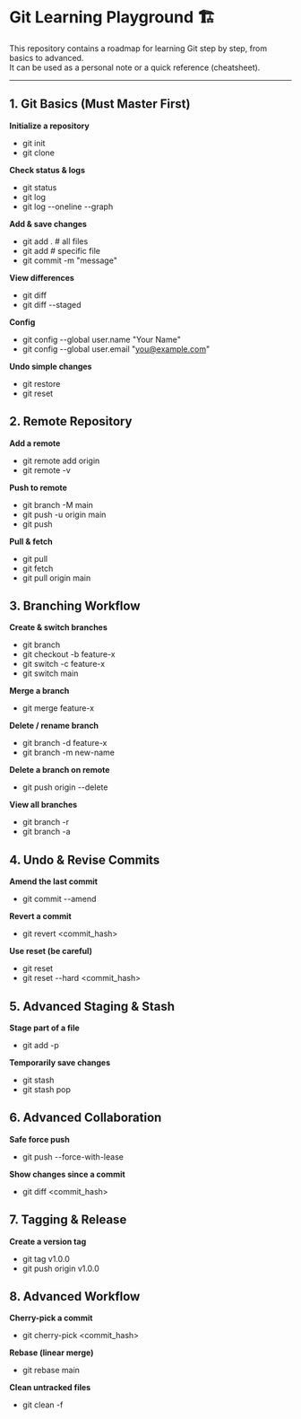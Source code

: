 # Git Learning Playground 🏗️

This repository contains a roadmap for learning Git step by step, from basics to advanced.  
It can be used as a personal note or a quick reference (cheatsheet).

---

## 1. Git Basics (Must Master First)

**Initialize a repository**
- git init
- git clone <url>

**Check status & logs**
- git status
- git log
- git log --oneline --graph

**Add & save changes**
- git add .        # all files
- git add <file>   # specific file
- git commit -m "message"

**View differences**
- git diff
- git diff --staged

**Config**
- git config --global user.name "Your Name"
- git config --global user.email "you@example.com"

**Undo simple changes**
- git restore <file>
- git reset <file>

## 2. Remote Repository

**Add a remote**
- git remote add origin <url>
- git remote -v

**Push to remote**
- git branch -M main
- git push -u origin main
- git push

**Pull & fetch**
- git pull
- git fetch
- git pull origin main

## 3. Branching Workflow

**Create & switch branches**
- git branch
- git checkout -b feature-x
- git switch -c feature-x
- git switch main

**Merge a branch**
- git merge feature-x

**Delete / rename branch**
- git branch -d feature-x
- git branch -m new-name

**Delete a branch on remote**
- git push origin --delete <branch>

**View all branches**
- git branch -r
- git branch -a

## 4. Undo & Revise Commits

**Amend the last commit**
- git commit --amend

**Revert a commit**
- git revert <commit_hash>

**Use reset (be careful)**
- git reset <file>
- git reset --hard <commit_hash>

## 5. Advanced Staging & Stash

**Stage part of a file**
- git add -p

**Temporarily save changes**
- git stash
- git stash pop

## 6. Advanced Collaboration

**Safe force push**
- git push --force-with-lease

**Show changes since a commit**
- git diff <commit_hash>

## 7. Tagging & Release

**Create a version tag**
- git tag v1.0.0
- git push origin v1.0.0

## 8. Advanced Workflow

**Cherry-pick a commit**
- git cherry-pick <commit_hash>

**Rebase (linear merge)**
- git rebase main

**Clean untracked files**
- git clean -f